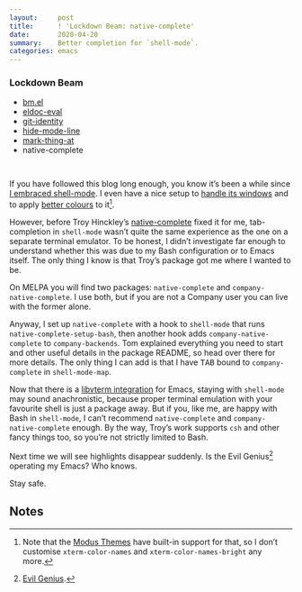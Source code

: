 ```yaml
---
layout:     post
title:      ! 'Lockdown Beam: native-complete'
date:       2020-04-20
summary:    Better completion for `shell-mode`.
categories: emacs
---
```


<div style="padding-bottom: 15px">
  <div class="box">
    <h3>Lockdown Beam</h3>
    <ul>
      <li>
        <a href="https://www.manueluberti.eu/emacs/2020/03/19/lockdown-beam-bm/">
          bm.el
        </a>
      </li>
      <li>
        <a href="https://www.manueluberti.eu/emacs/2020/03/23/lockdown-beam-eldoc-eval/">
          eldoc-eval
        </a>
      </li>
      <li>
        <a href="https://www.manueluberti.eu/emacs/2020/03/30/lockdown-beam-git-identity/">
          git-identity
        </a>
      </li>
      <li>
        <a href="https://www.manueluberti.eu/emacs/2020/04/06/lockdown-beam-hide-mode-line/">
          hide-mode-line
        </a>
      </li>
      <li>
        <a href="https://www.manueluberti.eu/emacs/2020/04/13/lockdown-beam-mark-thing-at/">
          mark-thing-at
        </a>
      </li>
      <li>native-complete</li>
    </ul>
  </div>
</div>

If you have followed this blog long enough, you know it’s been a while since [I
  embraced shell-mode](https://www.manueluberti.eu/emacs/2017/10/07/m-x-shell/). I even have a nice setup to [handle its windows](https://www.manueluberti.eu/emacs/2019/07/01/bury/) and to
  apply [better colours](https://www.manueluberti.eu/emacs/2019/06/14/xterm/) to it[^1].
  
However, before Troy Hinckley’s [native-complete](https://github.com/CeleritasCelery/emacs-native-shell-complete) fixed it for me, tab-completion
in `shell-mode` wasn’t quite the same experience as the one on a separate terminal
emulator. To be honest, I didn’t investigate far enough to understand whether
this was due to my Bash configuration or to Emacs itself. The only thing I know
is that Troy’s package got me where I wanted to be.

On MELPA you will find two packages: `native-complete` and
`company-native-complete`. I use both, but if you are not a Company user you can
live with the former alone. 

Anyway, I set up `native-complete` with a hook to `shell-mode` that runs
`native-complete-setup-bash`, then another hook adds `company-native-complete` to
`company-backends`. Tom explained everything you need to start and other useful
details in the package README, so head over there for more details. The only
thing I can add is that I have <kbd>TAB</kbd> bound to `company-complete` in `shell-mode-map`.

Now that there is a [libvterm integration](https://github.com/akermu/emacs-libvterm) for Emacs, staying with `shell-mode` may
sound anachronistic, because proper terminal emulation with your favourite shell
is just a package away. But if you, like me, are happy with Bash in `shell-mode`,
I can’t recommend `native-complete` and `company-native-complete` enough. By the
way, Troy’s work supports `csh` and other fancy things too, so you’re not strictly
limited to Bash.

Next time we will see highlights disappear suddenly. Is the Evil Genius[^2]
operating my Emacs? Who knows.

Stay safe.

## Notes

[^1]: Note that the [Modus Themes](https://www.manueluberti.eu/emacs/2020/03/16/modus-themes) have built-in support for that, so I don’t
    customise `xterm-color-names` and `xterm-color-names-bright` any more.

[^2]: [Evil Genius](https://en.wikipedia.org/wiki/Evil_demon).
